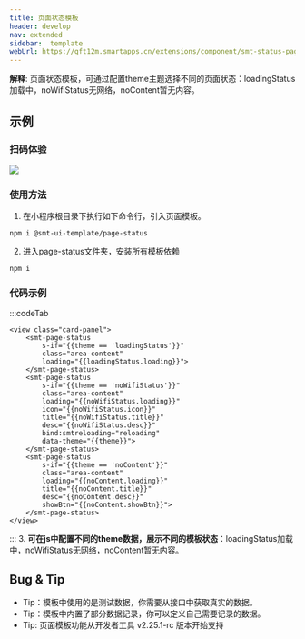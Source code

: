 ```yaml
---
title: 页面状态模板
header: develop
nav: extended
sidebar:  template
webUrl: https://qft12m.smartapps.cn/extensions/component/smt-status-page/smt-status-page
---
```


**解释**: 页面状态模板，可通过配置theme主题选择不同的页面状态：loadingStatus加载中，noWifiStatus无网络，noContent暂无内容。
## 示例

### 扫码体验

<img src="https://b.bdstatic.com/miniapp/assets/images/doc_demo/smt-status-page.png"  class="demo-qrcode-image" />

 
### 使用方法

1. 在小程序根目录下执行如下命令行，引入页面模板。

``` 
npm i @smt-ui-template/page-status
```


2. 进入page-status文件夹，安装所有模板依赖

``` 
npm i 
```

### 代码示例
:::codeTab
```swan
<view class="card-panel">
    <smt-page-status
        s-if="{{theme == 'loadingStatus'}}"
        class="area-content"
        loading="{{loadingStatus.loading}}">
    </smt-page-status>
    <smt-page-status
        s-if="{{theme == 'noWifiStatus'}}"
        class="area-content"
        loading="{{noWifiStatus.loading}}"
        icon="{{noWifiStatus.icon}}"
        title="{{noWifiStatus.title}}"
        desc="{{noWifiStatus.desc}}"
        bind:smtreloading="reloading"
        data-theme="{{theme}}">
    </smt-page-status>
    <smt-page-status
        s-if="{{theme == 'noContent'}}"
        class="area-content"
        loading="{{noContent.loading}}"
        title="{{noContent.title}}"
        desc="{{noContent.desc}}"
        showBtn="{{noContent.showBtn}}">
    </smt-page-status>
</view>
```
:::
3. **可在js中配置不同的theme数据，展示不同的模板状态**：loadingStatus加载中，noWifiStatus无网络，noContent暂无内容。

## Bug & Tip

* Tip：模板中使用的是测试数据，你需要从接口中获取真实的数据。
* Tip：模板中内置了部分数据记录，你可以定义自己需要记录的数据。
* Tip: 页面模板功能从开发者工具 v2.25.1-rc 版本开始支持

